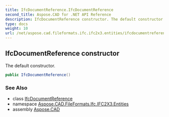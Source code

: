 ```yaml
---
title: IfcDocumentReference.IfcDocumentReference
second_title: Aspose.CAD for .NET API Reference
description: IfcDocumentReference constructor. The default constructor
type: docs
weight: 10
url: /net/aspose.cad.fileformats.ifc.ifc2x3.entities/ifcdocumentreference/ifcdocumentreference/
---
```

## IfcDocumentReference constructor

The default constructor.

```csharp
public IfcDocumentReference()
```

### See Also

* class [IfcDocumentReference](../)
* namespace [Aspose.CAD.FileFormats.Ifc.IFC2X3.Entities](../../ifcdocumentreference/)
* assembly [Aspose.CAD](../../../)


